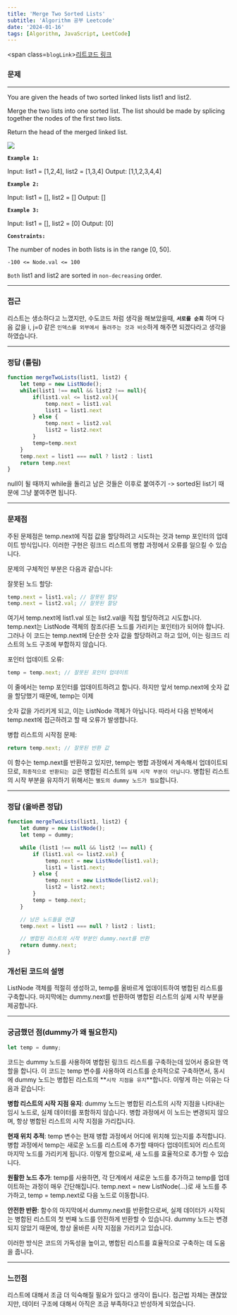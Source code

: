 ```yaml
---
title: 'Merge Two Sorted Lists'
subtitle: 'Algorithm 공부 Leetcode'
date: '2024-01-16'
tags: [Algorithm, JavaScript, LeetCode]
---
```


<span class=`blogLink`>[리트코드 링크](https://leetcode.com/problems/merge-two-sorted-lists/)</span>

### 문제

----

You are given the heads of two sorted linked lists list1 and list2.

Merge the two lists into one sorted list. The list should be made by splicing together the nodes of the first two lists.

Return the head of the merged linked list.

<img class='blogImage' src='/blog/leetcode_list_1.jpeg'>

**`Example 1:`**

Input: list1 = [1,2,4], list2 = [1,3,4]
Output: [1,1,2,3,4,4]

**`Example 2:`**

Input: list1 = [], list2 = []
Output: []

**`Example 3:`**

Input: list1 = [], list2 = [0]
Output: [0]
 

**`Constraints:`**

The number of nodes in both lists is in the range [0, 50].

`-100 <= Node.val <= 100`

`Both` list1 and list2 are sorted in `non-decreasing` order.


----

### 접근

리스트는 생소하다고 느꼈지만, 수도코드 처럼 생각을 해보았을때, **`서로를 순회`** 하며 다음 값을 i, j=0 같은 `인덱스를 외부에서 돌려주는 것과 비슷`하게 해주면 되겠다라고 생각을 하였습니다.

----

### 정답 (틀림)

```javascript
function mergeTwoLists(list1, list2) {
    let temp = new ListNode();
    while(list1 !== null && list2 !== null){
        if(list1.val <= list2.val){
            temp.next = list1.val
            list1 = list1.next
        } else {
            temp.next = list2.val
            list2 = list2.next
        }
        temp=temp.next
    }
    temp.next = list1 === null ? list2 : list1
    return temp.next
}
```

null이 될 때까지 while을 돌리고 남은 것들은 이후로 붙여주기 -> sorted된 list기 때문에 그냥 붙여주면 됩니다.


----

### 문제점

주된 문제점은 temp.next에 직접 값을 할당하려고 시도하는 것과 temp 포인터의 업데이트 방식입니다. 이러한 구현은 링크드 리스트의 병합 과정에서 오류를 일으킬 수 있습니다.

문제의 구체적인 부분은 다음과 같습니다:

잘못된 노드 할당:

```javascript
temp.next = list1.val; // 잘못된 할당
temp.next = list2.val; // 잘못된 할당
```

여기서 temp.next에 list1.val 또는 list2.val을 직접 할당하려고 시도합니다. temp.next는 ListNode 객체의 참조(다른 노드를 가리키는 포인터)가 되어야 합니다. 그러나 이 코드는 temp.next에 단순한 숫자 값을 할당하려고 하고 있어, 이는 링크드 리스트의 노드 구조에 부합하지 않습니다.

포인터 업데이트 오류:


```javascript
temp = temp.next; // 잘못된 포인터 업데이트
```

이 줄에서는 temp 포인터를 업데이트하려고 합니다. 하지만 앞서 temp.next에 숫자 값을 할당했기 때문에, temp는 이제

숫자 값을 가리키게 되고, 이는 ListNode 객체가 아닙니다. 따라서 다음 반복에서 temp.next에 접근하려고 할 때 오류가 발생합니다.

병합 리스트의 시작점 문제:

```javascript
return temp.next; // 잘못된 반환 값
```

이 함수는 temp.next를 반환하고 있지만, temp는 병합 과정에서 계속해서 업데이트되므로, `최종적으로 반환되는 값`은 병합된 리스트의 `실제 시작 부분이 아닙니다`. 병합된 리스트의 시작 부분을 유지하기 위해서는 `별도의 dummy 노드가 필요`합니다.

----

### 정답 (올바른 정답)

```javascript
function mergeTwoLists(list1, list2) {
    let dummy = new ListNode();
    let temp = dummy;

    while (list1 !== null && list2 !== null) {
        if (list1.val <= list2.val) {
            temp.next = new ListNode(list1.val);
            list1 = list1.next;
        } else {
            temp.next = new ListNode(list2.val);
            list2 = list2.next;
        }
        temp = temp.next;
    }

    // 남은 노드들을 연결
    temp.next = list1 === null ? list2 : list1;

    // 병합된 리스트의 시작 부분인 dummy.next를 반환
    return dummy.next;
}
```

### 개선된 코드의 설명

ListNode 객체를 적절히 생성하고, temp를 올바르게 업데이트하여 병합된 리스트를 구축합니다. 마지막에는 dummy.next를 반환하여 병합된 리스트의 실제 시작 부분을 제공합니다.

----

### 궁금했던 점(dummy가 왜 필요한지)

```javascript
let temp = dummy; 
```

코드는 dummy 노드를 사용하여 병합된 링크드 리스트를 구축하는데 있어서 중요한 역할을 합니다. 이 코드는 temp 변수를 사용하여 리스트를 순차적으로 구축하면서, 동시에 dummy 노드는 병합된 리스트의 **`시작 지점을 유지`**합니다. 이렇게 하는 이유는 다음과 같습니다:

**병합 리스트의 시작 지점 유지**: dummy 노드는 병합된 리스트의 시작 지점을 나타내는 임시 노드로, 실제 데이터를 포함하지 않습니다. 병합 과정에서 이 노드는 변경되지 않으며, 항상 병합된 리스트의 시작 지점을 가리킵니다.

**현재 위치 추적**: temp 변수는 현재 병합 과정에서 어디에 위치해 있는지를 추적합니다. 병합 과정에서 temp는 새로운 노드를 리스트에 추가할 때마다 업데이트되어 리스트의 마지막 노드를 가리키게 됩니다. 이렇게 함으로써, 새 노드를 효율적으로 추가할 수 있습니다.

**원활한 노드 추가**: temp를 사용하면, 각 단계에서 새로운 노드를 추가하고 temp를 업데이트하는 과정이 매우 간단해집니다. temp.next = new ListNode(...)로 새 노드를 추가하고, temp = temp.next로 다음 노드로 이동합니다.

**안전한 반환**: 함수의 마지막에서 dummy.next를 반환함으로써, 실제 데이터가 시작되는 병합된 리스트의 첫 번째 노드를 안전하게 반환할 수 있습니다. dummy 노드는 변경되지 않았기 때문에, 항상 올바른 시작 지점을 가리키고 있습니다.

이러한 방식은 코드의 가독성을 높이고, 병합된 리스트를 효율적으로 구축하는 데 도움을 줍니다.


-----

### **느낀점**

리스트에 대해서 조금 더 익숙해질 필요가 있다고 생각이 듭니다.
접근법 자체는 괜찮았지만, 데이터 구조에 대해서 아직은 조금 부족하다고 반성하게 되었습니다.


